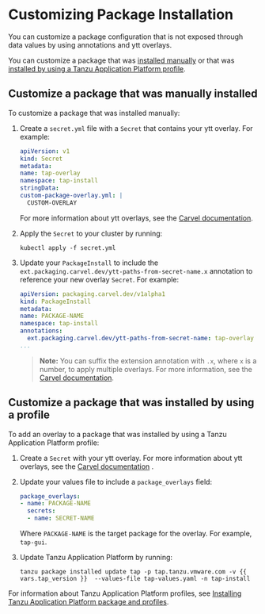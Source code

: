 # Customizing Package Installation

You can customize a package configuration that is not exposed through data values by using
annotations and ytt overlays.

You can customize a package that was [installed manually](#manual-package) or that was
[installed by using a Tanzu Application Platform profile](#profile-package).

## <a id="manual-package"></a>Customize a package that was manually installed

To customize a package that was installed manually:

1. Create a `secret.yml` file with a `Secret` that contains your ytt overlay. For example:

   ```yaml
   apiVersion: v1
   kind: Secret
   metadata:
   name: tap-overlay
   namespace: tap-install
   stringData:
   custom-package-overlay.yml: |
     CUSTOM-OVERLAY
   ```

   For more information about ytt overlays, see the
   [Carvel documentation](https://carvel.dev/ytt/docs/v0.43.0/ytt-overlays/).

2. Apply the `Secret` to your cluster by running:

   ```console
   kubectl apply -f secret.yml
   ```

3. Update your `PackageInstall` to include the
   `ext.packaging.carvel.dev/ytt-paths-from-secret-name.x` annotation to reference your new
   overlay `Secret`. For example:

   ```yaml
   apiVersion: packaging.carvel.dev/v1alpha1
   kind: PackageInstall
   metadata:
   name: PACKAGE-NAME
   namespace: tap-install
   annotations:
     ext.packaging.carvel.dev/ytt-paths-from-secret-name: tap-overlay
   ...
   ```

   > **Note:** You can suffix the extension annotation with `.x`, where `x` is a number, to
   > apply multiple overlays.
   > For more information, see the
   > [Carvel documentation](https://carvel.dev/kapp-controller/docs/v0.40.0/package-install-extensions/).

## <a id="profile-package"></a>Customize a package that was installed by using a profile

To add an overlay to a package that was installed by using a Tanzu Application Platform profile:

1. Create a `Secret` with your ytt overlay. For more information about ytt overlays, see the
   [Carvel documentation](https://carvel.dev/ytt/docs/v0.43.0/ytt-overlays/) .

2. Update your values file to include a `package_overlays` field:

    ```yaml
    package_overlays:
    - name: PACKAGE-NAME
      secrets:
      - name: SECRET-NAME
    ```

    Where `PACKAGE-NAME` is the target package for the overlay. For example, `tap-gui`.

3. Update Tanzu Application Platform by running:

    ```console
    tanzu package installed update tap -p tap.tanzu.vmware.com -v {{ vars.tap_version }}  --values-file tap-values.yaml -n tap-install
    ```

For information about Tanzu Application Platform profiles, see
[Installing Tanzu Application Platform package and profiles](install.hbs.md).
